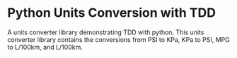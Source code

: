 # Python Units Conversion with TDD 
A units converter library demonstrating TDD with python. 
This units converter library contains the conversions from PSI to KPa, KPa to PSI, MPG to L/100km, and L/100km. 
